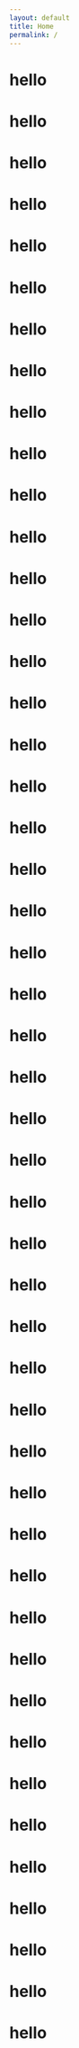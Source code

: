 ```yaml
---
layout: default
title: Home
permalink: /
---
```


# hello

# hello

# hello

# hello
# hello

# hello
# hello

# hello
# hello

# hello
# hello

# hello
# hello

# hello
# hello

# hello
# hello

# hello
# hello

# hello
# hello

# hello
# hello

# hello
# hello

# hello
# hello

# hello
# hello

# hello
# hello

# hello
# hello

# hello
# hello

# hello
# hello

# hello
# hello

# hello
# hello

# hello
# hello

# hello
# hello

# hello
# hello

# hello